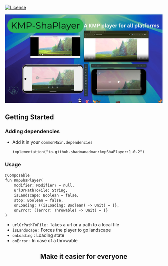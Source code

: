 [![License](https://img.shields.io/badge/License-Apache_2.0-blue.svg)](https://opensource.org/licenses/Apache-2.0)

![](poster.jpg)

<!-- GETTING STARTED -->
## Getting Started
### Adding dependencies
- Add it in your `commonMain.dependencies`
  ```
  implementation("io.github.shadmanadman:kmpShaPlayer:1.0.2")
  ```

### Usage  
```
@Composable
fun KmpShaPlayer(
    modifier: Modifier? = null,
    urlOrPathToFile: String,
    isLandscape: Boolean = false,
    stop: Boolean = false,
    onLoading: ((isLoading: Boolean) -> Unit) = {},
    onError: ((error: Throwable) -> Unit) = {}
)
```
- `urlOrPathToFile` : Takes a url or a path to a local file
- `isLandscape` : Forces the player to go landscape
- `onLoading` : Loading state
- `onError` : In case of a throwable


<h2 align="center">Make it easier for everyone</h2>
